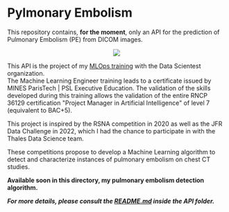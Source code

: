 # Pylmonary Embolism 
<p style="text-align: justify;">

This repository contains, **for the moment**, only an API for the prediction of Pulmonary Embolism (PE) from DICOM images.

<div style="text-align: center;">

![](./img/grad_cam.gif)

</div>

This API is the project of my [MLOps training](https://datascientest.com/formation-ml-ops) with the Data Scientest organization.   
The Machine Learning Engineer training leads to a certificate issued by MINES ParisTech | PSL Executive Education. The validation of the skills developed during this training allows the validation of the entire RNCP 36129 certification "Project Manager in Artificial Intelligence" of level 7 (equivalent to BAC+5).

This project is inspired by the RSNA competition in 2020 as well as the JFR Data Challenge in 2022, which I had the chance to participate in with the Thales Data Science team. 

These competitions propose to develop a Machine Learning algorithm to detect and characterize instances of pulmonary embolism on chest CT studies.

**Available soon in this directory, my pulmonary embolism detection algorithm.**

***For more details, please consult the [README.md](https://github.com/Gladouu/Pulmonary-Embolism/tree/main/API/README.md) inside the API folder.***

</p>